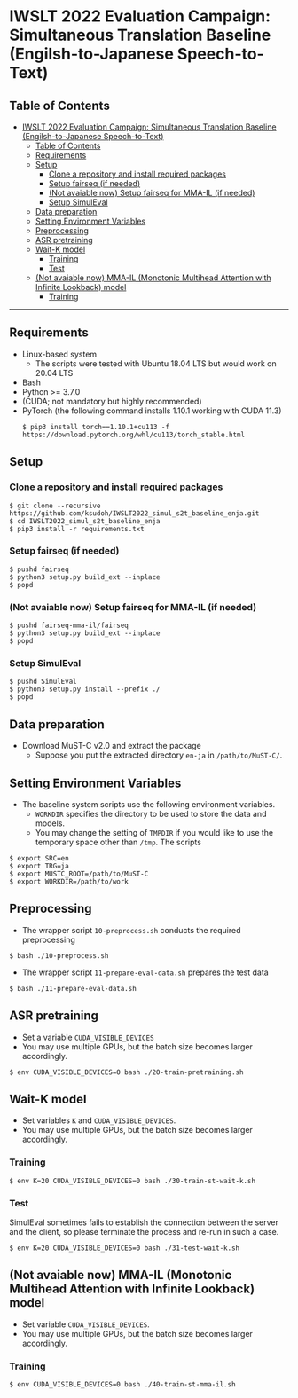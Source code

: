 # IWSLT 2022 Evaluation Campaign: Simultaneous Translation Baseline (Engilsh-to-Japanese Speech-to-Text)

## Table of Contents
- [IWSLT 2022 Evaluation Campaign: Simultaneous Translation Baseline (Engilsh-to-Japanese Speech-to-Text)](#iwslt-2022-evaluation-campaign-simultaneous-translation-baseline-engilsh-to-japanese-speech-to-text)
  - [Table of Contents](#table-of-contents)
  - [Requirements](#requirements)
  - [Setup](#setup)
    - [Clone a repository and install required packages](#clone-a-repository-and-install-required-packages)
    - [Setup fairseq (if needed)](#setup-fairseq-if-needed)
    - [(Not avaiable now) Setup fairseq for MMA-IL (if needed)](#not-avaiable-now-setup-fairseq-for-mma-il-if-needed)
    - [Setup SimulEval](#setup-simuleval)
  - [Data preparation](#data-preparation)
  - [Setting Environment Variables](#setting-environment-variables)
  - [Preprocessing](#preprocessing)
  - [ASR pretraining](#asr-pretraining)
  - [Wait-K model](#wait-k-model)
    - [Training](#training)
    - [Test](#test)
  - [(Not avaiable now) MMA-IL (Monotonic Multihead Attention with Infinite Lookback) model](#not-avaiable-now-mma-il-monotonic-multihead-attention-with-infinite-lookback-model)
    - [Training](#training-1)
---

## Requirements
- Linux-based system
  - The scripts were tested with Ubuntu 18.04 LTS but would work on 20.04 LTS
- Bash
- Python >= 3.7.0
- (CUDA; not mandatory but highly recommended)
- PyTorch (the following command installs 1.10.1 working with CUDA 11.3)
    ```shell
    $ pip3 install torch==1.10.1+cu113 -f https://download.pytorch.org/whl/cu113/torch_stable.html
    ```

## Setup
### Clone a repository and install required packages
```shell
$ git clone --recursive https://github.com/ksudoh/IWSLT2022_simul_s2t_baseline_enja.git
$ cd IWSLT2022_simul_s2t_baseline_enja
$ pip3 install -r requirements.txt
```
### Setup fairseq (if needed)
```shell
$ pushd fairseq
$ python3 setup.py build_ext --inplace
$ popd
```
### (Not avaiable now) Setup fairseq for MMA-IL (if needed)
```shell
$ pushd fairseq-mma-il/fairseq
$ python3 setup.py build_ext --inplace
$ popd
```

### Setup SimulEval
```shell
$ pushd SimulEval
$ python3 setup.py install --prefix ./
$ popd
```

## Data preparation

- Download MuST-C v2.0 and extract the package
  - Suppose you put the extracted directory `en-ja` in `/path/to/MuST-C/`.

## Setting Environment Variables
- The baseline system scripts use the following environment variables.
    - `WORKDIR` specifies the directory to be used to store the data and models.
    - You may change the setting of `TMPDIR` if you would like to use the temporary space other than `/tmp`. The scripts
```shell
$ export SRC=en
$ export TRG=ja
$ export MUSTC_ROOT=/path/to/MuST-C
$ export WORKDIR=/path/to/work
```

## Preprocessing
- The wrapper script `10-preprocess.sh` conducts the required preprocessing
```shell
$ bash ./10-preprocess.sh
```
- The wrapper script `11-prepare-eval-data.sh` prepares the test data
```shell
$ bash ./11-prepare-eval-data.sh
```

## ASR pretraining
- Set a variable `CUDA_VISIBLE_DEVICES`
- You may use multiple GPUs, but the batch size becomes larger accordingly.
```shell
$ env CUDA_VISIBLE_DEVICES=0 bash ./20-train-pretraining.sh
```

## Wait-K model
- Set variables `K` and `CUDA_VISIBLE_DEVICES`.
- You may use multiple GPUs, but the batch size becomes larger accordingly.
### Training
```shell
$ env K=20 CUDA_VISIBLE_DEVICES=0 bash ./30-train-st-wait-k.sh
```

### Test
SimulEval sometimes fails to establish the connection between the server and the client, so please terminate the process and re-run in such a case.
```shell
$ env K=20 CUDA_VISIBLE_DEVICES=0 bash ./31-test-wait-k.sh
```

## (Not avaiable now) MMA-IL (Monotonic Multihead Attention with Infinite Lookback) model
- Set variable `CUDA_VISIBLE_DEVICES`.
- You may use multiple GPUs, but the batch size becomes larger accordingly.
### Training
```shell
$ env CUDA_VISIBLE_DEVICES=0 bash ./40-train-st-mma-il.sh
```